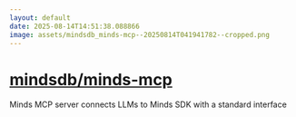 ```yaml
---
layout: default
date: 2025-08-14T14:51:38.088866
image: assets/mindsdb_minds-mcp--20250814T041941782--cropped.png
---
```


# [mindsdb/minds-mcp](https://github.com/mindsdb/minds-mcp)

Minds MCP server connects LLMs to Minds SDK with a standard interface
